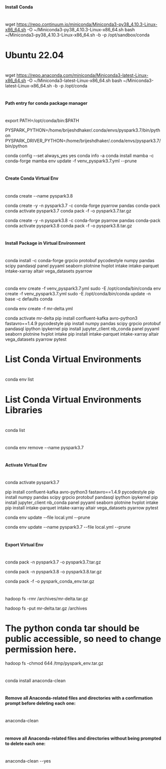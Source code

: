 #
#### Install Conda
#
wget https://repo.continuum.io/miniconda/Miniconda3-py38_4.10.3-Linux-x86_64.sh -O ~/Miniconda3-py38_4.10.3-Linux-x86_64.sh
bash ~/Miniconda3-py38_4.10.3-Linux-x86_64.sh -b -p /opt/sandbox/conda

#
# Ubuntu 22.04
#
wget https://repo.anaconda.com/miniconda/Miniconda3-latest-Linux-x86_64.sh -O ~/Miniconda3-latest-Linux-x86_64.sh
bash ~/Miniconda3-latest-Linux-x86_64.sh -b -p /opt/conda

#
#### Path entry for conda package manager
#
export PATH=/opt/conda/bin:$PATH

PYSPARK_PYTHON=/home/brijeshdhaker/.conda/envs/pyspark3.7/bin/python
PYSPARK_DRIVER_PYTHON=/home/brijeshdhaker/.conda/envs/pyspark3.7/bin/python

conda config --set always_yes yes
conda info -a
conda install mamba -c conda-forge
mamba env update -f venv_pyspark3.7.yml --prune

#
#### Create Conda Virtual Env 
#

conda create --name pyspark3.8


conda create -y -n pyspark3.7 -c conda-forge pyarrow pandas conda-pack
conda activate pyspark3.7
conda pack -f -o pyspark3.7.tar.gz


conda create -y -n pyspark3.8 -c conda-forge pyarrow pandas conda-pack
conda activate pyspark3.8
conda pack -f -o pyspark3.8.tar.gz


#
#### Install Package in Virtual Environment
#

conda install -c conda-forge grpcio protobuf pycodestyle numpy pandas scipy pandasql panel pyyaml seaborn plotnine hvplot intake intake-parquet intake-xarray altair vega_datasets pyarrow

#
####  
# 
conda env create -f venv_pyspark3.7.yml
sudo -E /opt/conda/bin/conda env create -f venv_pyspark3.7.yml
sudo -E /opt/conda/bin/conda update -n base -c defaults conda

conda env create -f mr-delta.yml

conda activate mr-delta
pip install confluent-kafka avro-python3 fastavro==1.4.9 pycodestyle
pip install numpy pandas scipy grpcio protobuf pandasql ipython ipykernel
pip install jupyter_client nb_conda panel pyyaml seaborn plotnine hvplot intake
pip install intake-parquet intake-xarray altair vega_datasets pyarrow pytest

#
# List Conda Virtual Environments
#
conda env list

#
# List Conda Virtual Environments Libraries
#
conda list

#
#
#
conda env remove --name pyspark3.7

#
#### Activate Virtual Env
#
conda activate pyspark3.7

pip install confluent-kafka avro-python3 fastavro==1.4.9 pycodestyle
pip install numpy pandas scipy grpcio protobuf pandasql ipython ipykernel
pip install jupyter_client nb_conda panel pyyaml seaborn plotnine hvplot intake
pip install intake-parquet intake-xarray altair vega_datasets pyarrow pytest


conda env update --file local.yml --prune

conda env update --name pyspark3.7 --file local.yml --prune
#
#### Export Virtual Env
#
conda pack -n pyspark3.7 -o pyspark3.7.tar.gz

conda pack -n pyspark3.8 -o pyspark3.8.tar.gz

conda pack -f -o pyspark_conda_env.tar.gz

#
#
#

hadoop fs -rmr /archives/mr-delta.tar.gz

hadoop fs -put mr-delta.tar.gz /archives

# The python conda tar should be public accessible, so need to change permission here.
hadoop fs -chmod 644 /tmp/pyspark_env.tar.gz


#
####
#
conda install anaconda-clean

#
#### Remove all Anaconda-related files and directories with a confirmation prompt before deleting each one:
#
anaconda-clean

#
#### remove all Anaconda-related files and directories without being prompted to delete each one:
#
anaconda-clean --yes